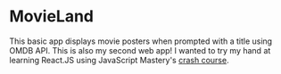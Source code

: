 # MovieLand
This basic app displays movie posters when prompted with a title using OMDB API. This is also my second web app! 
I wanted to try my hand at learning React.JS using JavaScript Mastery's [crash course](https://www.youtube.com/watch?v=b9eMGE7QtTk).

